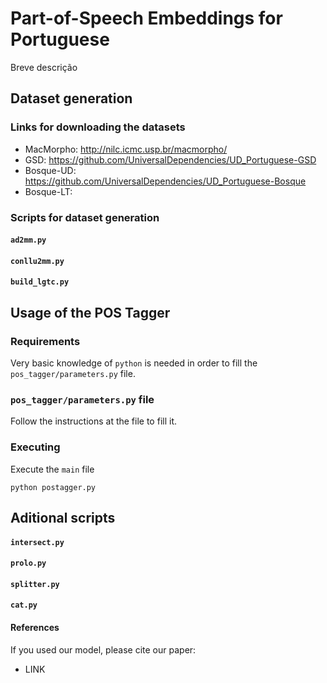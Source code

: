 # Part-of-Speech Embeddings for Portuguese

Breve descrição

## Dataset generation
### Links for downloading the datasets
  - MacMorpho: http://nilc.icmc.usp.br/macmorpho/
  - GSD: https://github.com/UniversalDependencies/UD_Portuguese-GSD 
  - Bosque-UD: https://github.com/UniversalDependencies/UD_Portuguese-Bosque 
  - Bosque-LT:

### Scripts for dataset generation
   #### `ad2mm.py`
   #### `conllu2mm.py`
   #### `build_lgtc.py`

## Usage of the POS Tagger
  ### Requirements
  Very basic knowledge of `python` is needed in order to fill the `pos_tagger/parameters.py` file.

  ### `pos_tagger/parameters.py` file
  Follow the instructions at the file to fill it.

  ### Executing
  Execute the `main` file
  ```
  python postagger.py
  ```
    
## Aditional scripts
  #### `intersect.py`
  #### `prolo.py`
  #### `splitter.py`
  #### `cat.py`

#### References
If you used our model, please cite our paper:
- LINK
```

```
